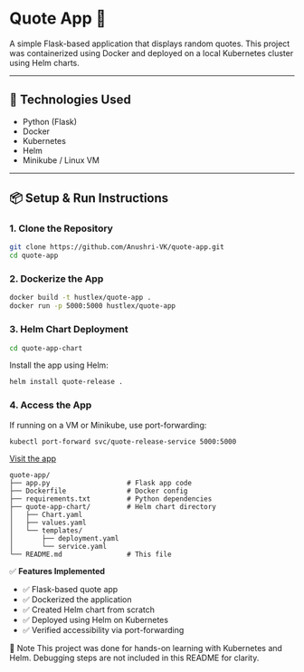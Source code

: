 # Quote App 🚀

A simple Flask-based application that displays random quotes. This project was containerized using Docker and deployed on a local Kubernetes cluster using Helm charts.

---

## 🔧 Technologies Used

- Python (Flask)
- Docker
- Kubernetes
- Helm
- Minikube / Linux VM

---

## 📦 Setup & Run Instructions

### 1. Clone the Repository

```bash
git clone https://github.com/Anushri-VK/quote-app.git
cd quote-app
```

### 2. Dockerize the App

```bash
docker build -t hustlex/quote-app .
docker run -p 5000:5000 hustlex/quote-app
```

### 3. Helm Chart Deployment

```bash
cd quote-app-chart
```

Install the app using Helm:

```bash
helm install quote-release .
```

### 4. Access the App
If running on a VM or Minikube, use port-forwarding:

```bash
kubectl port-forward svc/quote-release-service 5000:5000
```

[Visit the app](http://<vm-ip>:5000)

```
quote-app/
├── app.py                   # Flask app code
├── Dockerfile               # Docker config
├── requirements.txt         # Python dependencies
├── quote-app-chart/         # Helm chart directory
│   ├── Chart.yaml
│   ├── values.yaml
│   └── templates/
│       ├── deployment.yaml
│       └── service.yaml
└── README.md                # This file
```

✅ **Features Implemented**

- ✅ Flask-based quote app  
- ✅ Dockerized the application  
- ✅ Created Helm chart from scratch  
- ✅ Deployed using Helm on Kubernetes  
- ✅ Verified accessibility via port-forwarding  

📌 Note
This project was done for hands-on learning with Kubernetes and Helm. Debugging steps are not included in this README for clarity.

